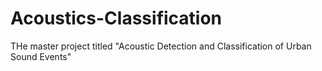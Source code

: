 # Acoustics-Classification
 THe master project titled "Acoustic Detection and Classification of Urban Sound Events"
